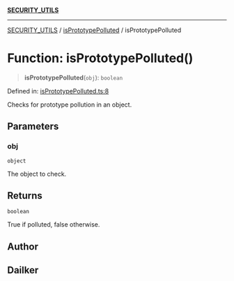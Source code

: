 [**SECURITY_UTILS**](../../README.md)

***

[SECURITY_UTILS](../../README.md) / [isPrototypePolluted](../README.md) / isPrototypePolluted

# Function: isPrototypePolluted()

> **isPrototypePolluted**(`obj`): `boolean`

Defined in: [isPrototypePolluted.ts:8](https://github.com/dailker/everyutil-js/blob/7799f3f003cb23f425be3f1c83c38483e2648188/src/security/isPrototypePolluted.ts#L8)

Checks for prototype pollution in an object.

## Parameters

### obj

`object`

The object to check.

## Returns

`boolean`

True if polluted, false otherwise.

## Author

## Dailker
